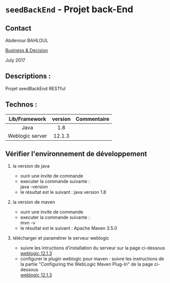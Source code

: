 # `seedBackEnd` - Projet back-End 

## Contact

Abdenour BAHLOUL 

[Business & Decision](https://www.businessdecision.fr/)
 
 July 2017


Descriptions :
----------------------------------------------------------------------------------
Projet seedBackEnd RESTful


Technos : 
----------------------------------------------------------------------------------

| Lib/Framework  | version            | Commentaire  |
| :-------------: |:----------------:| :-----:|
| Java| 1.8 |  |
| Weblogic server |   12.1.3        |    |

 
 
 

## Vérifier l'environnement de développement

1. la version de java

	  - ourir une invite de commande	
      - executer la commande suivante :      
        java -version 
      - le résultat est le suivant : java version 1.8

2. la version de maven

	  - ourir une invite de commande	
      - executer la commande suivante :      
        mvn -v
      - le résultat est le suivant : Apache Maven 3.5.0	  
	  
3. télécharger et paramétrer le serveur weblogic 

	  - suivre les intructions d'installation du serveur sur la page ci-dessous
	  [weblogic 12.1.3](https://docs.oracle.com/cd/E24902_01/doc.91/e23434/install_config_12_1_3.htm#EOHLU222)
      - configurer le plugin weblogic pour maven : suivre les instructions de la partie  "Configuring the WebLogic Maven Plug-In" de la page ci-dessous  
	  [weblogic 12.1.3](https://docs.oracle.com/middleware/1221/wls/WLPRG/maven.htm#WLPRG587)
	  
	  
	  


	  